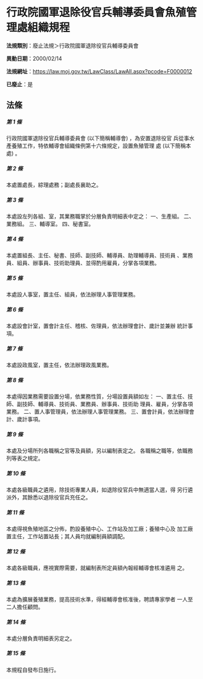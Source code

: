 # 行政院國軍退除役官兵輔導委員會魚殖管理處組織規程

**法規類別**：廢止法規＞行政院國軍退除役官兵輔導委員會

**異動日期**：2000/02/14  

**法規網址**：https://law.moj.gov.tw/LawClass/LawAll.aspx?pcode=F0000012

**已廢止**：是



## 法條
##### 第 1 條
行政院國軍退除役官兵輔導委員會 (以下簡稱輔導會) ，為安置退除役官
兵從事水產養殖工作，特依輔導會組織條例第十六條規定，設置魚殖管理
處 (以下簡稱本處) 。

##### 第 2 條
本處置處長，綜理處務；副處長襄助之。

##### 第 3 條
本處設左列各組、室，其業務職掌於分層負責明細表中定之：
一、生產組。
二、業務組。
三、輔導室。
四、秘書室。


##### 第 4 條
本處置組長、主任、秘書、技師、副技師、輔導員、助理輔導員、技術員
、業務員、組員、辦事員、技術助理員、並得酌用雇員，分掌各項業務。

##### 第 5 條
本處設人事室，置主任、組員，依法辦理人事管理業務。

##### 第 6 條
本處設會計室，置會計主任、稽核、佐理員，依法辦理會計、歲計並兼辦
統計事項。

##### 第 7 條
本處設政風室，置主任，依法辦理政風業務。

##### 第 8 條
本處得因業務需要設置分場，依業務性質，分場設置員額如左：
一、置主任、技師、副技師、輔導員、技術員、業務員、辦事員、技術助
    理員、雇員，分掌各項業務。
二、置人事管理員，依法辦理人事管理業務。
三、置會計員，依法辦理會計、歲計事項。


##### 第 9 條
本處及分場所列各職稱之官等及員額，另以編制表定之。
各職稱之職等，依職務列等表之規定。

##### 第 10 條
本處各級職員之遴用，除技術專業人員，如退除役官兵中無適當人選，得
另行遴派外，其餘悉以退除役官兵充任之。

##### 第 11 條
本處得視魚殖地區之分佈，酌設養殖中心、工作站及加工廠；養殖中心及
加工廠置主任，工作站置站長；其人員均就編制員額調配。

##### 第 12 條
本處各級職員，應視實際需要，就編制表所定員額內報經輔導會核准遴用
之。

##### 第 13 條
本處為擴展養殖業務，提高技術水準，得經輔導會核准後，聘請專家學者
一人至二人擔任顧問。

##### 第 14 條
本處分層負責明細表另定之。

##### 第 15 條
本規程自發布日施行。


